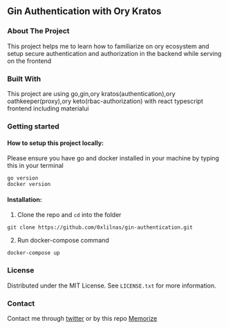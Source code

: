 ## Gin Authentication with Ory Kratos

### About The Project

This project helps me to learn how to familiarize on ory ecosystem and setup secure authentication and authorization in the backend while serving on the frontend

### Built With

This project are using go,gin,ory kratos(authentication),ory oathkeeper(proxy),ory keto(rbac-authorization) with react typescript frontend including materialui

### Getting started

#### How to setup this project locally:

Please ensure you have go and docker installed in your machine by typing this in your terminal
```
go version
docker version
```
#### Installation:

1. Clone the repo and `cd` into the folder
```
git clone https://github.com/0xlilnas/gin-authentication.git
```
2. Run docker-compose command
```
docker-compose up
```
### License

Distributed under the MIT License. See `LICENSE.txt` for more information.

### Contact

Contact me through [twitter](https://twitter.com/0xlilnas) or by this repo [Memorize](https://github.com/0xlilnas/gin-authentication.git) 
